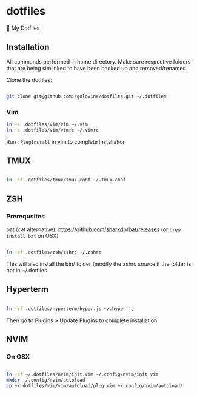 # dotfiles
🔌 My Dotfiles


## Installation

All commands performed in home directory. Make sure respective folders that are being simlinked to have been backed up and removed/renamed

Clone the dotfiles:

```bash

git clone git@github.com:sgolovine/dotfiles.git ~/.dotfiles

```

### Vim

```bash
ln -s .dotfiles/vim/vim ~/.vim
ln -s .dotfiles/vim/vimrc ~/.vimrc

```

Run `:PlugInstall` in vim to complete installation


## TMUX

```bash

ln -sf .dotfiles/tmux/tmux.conf ~/.tmux.conf

```

## ZSH

### Prerequsites

bat (cat alternative): https://github.com/sharkdp/bat/releases
(or `brew install bat` on OSX)

```bash

ln -sf .dotfiles/zsh/zshrc ~/.zshrc

```
This will also install the bin/ folder (modify the zshrc source if the folder is not in ~/.dotfiles


## Hyperterm

```bash

ln -sf .dotfiles/hyperterm/hyper.js ~/.hyper.js

```

Then go to Plugins > Update Plugins to complete installation

## NVIM


### On OSX

```bash

ln -sf ~/.dotfiles/nvim/init.vim ~/.config/nvim/init.vim
mkdir ~/.config/nvim/autoload
cp ~/.dotfiles/vim/vim/autoload/plug.vim ~/.config/nvim/autoload/

```

```
